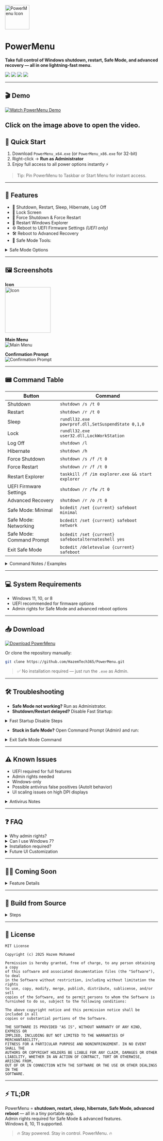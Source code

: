 <img src="https://github.com/HazemTech365/PowerMenu/blob/7f20d860ded1f8420b3fe1378af7dee4d2d2879a/powermenu.png?raw=true" width="80" alt="PowerMenu Icon">

# PowerMenu

**Take full control of Windows shutdown, restart, Safe Mode, and advanced recovery — all in one lightning-fast menu.**  

<p align="left">
  <img src="https://img.shields.io/badge/Platform-Windows-007ec6?logo=windows&logoColor=white&style=flat">  
  <img src="https://img.shields.io/badge/Language-AutoIt-007ec6?style=flat">  
  <img src="https://img.shields.io/github/license/HazemTech365/PowerMenu?label=License&color=007ec6&style=flat">  
  <img src="https://img.shields.io/github/downloads/HazemTech365/PowerMenu/total?label=Downloads&logo=github&color=007ec6&style=flat">  
</p>

---

## 🎬 Demo

[![Watch PowerMenu Demo](https://img.youtube.com/vi/zWv_q7QPIGY/0.jpg)](https://youtu.be/zWv_q7QPIGY)

Click on the image above to open the video.
---

## 🏁 Quick Start

1. Download `PowerMenu_x64.exe` (or `PowerMenu_x86.exe` for 32-bit)  
2. Right-click → **Run as Administrator**  
3. Enjoy full access to all power options instantly ⚡  

> Tip: Pin PowerMenu to Taskbar or Start Menu for instant access.

---

## 🚀 Features

- 🔌 Shutdown, Restart, Sleep, Hibernate, Log Off  
- 🔐 Lock Screen  
- 🛑 Force Shutdown & Force Restart  
- 🔁 Restart Windows Explorer  
- ⚙️ Reboot to UEFI Firmware Settings *(UEFI only)*  
- 🛠 Reboot to Advanced Recovery  
- 🧰 Safe Mode Tools:  

<details>
<summary>Safe Mode Options</summary>

- Minimal (Safe Mode)  
- Networking (Safe Mode with Networking)  
- Command Prompt (Safe Mode with Command Prompt)  
- Exit Safe Mode *(auto-detected if already in Safe Mode)*  

> Admin rights required for Safe Mode and advanced options.

</details>

---

## 🖼 Screenshots

**Icon**  
<img src="https://github.com/HazemTech365/PowerMenu/blob/7f20d860ded1f8420b3fe1378af7dee4d2d2879a/powermenu.png?raw=true" width="150" alt="Icon">

**Main Menu**  
![Main Menu](https://github.com/HazemTech365/PowerMenu/blob/fb6292d48e802c580f1150823c89fde0957a5182/Main.png?raw=true)  

**Confirmation Prompt**  
![Confirmation Prompt](https://github.com/HazemTech365/PowerMenu/blob/2bfb9c3ac9424164a22f6148be65656d942374c6/Confirmation.png?raw=true)

---

## 📟 Command Table

| Button                   | Command                                                    |
|--------------------------|-------------------------------------------------------------|
| Shutdown                 | `shutdown /s /t 0`                                          |
| Restart                  | `shutdown /r /t 0`                                          |
| Sleep                    | `rundll32.exe powrprof.dll,SetSuspendState 0,1,0`          |
| Lock                     | `rundll32.exe user32.dll,LockWorkStation`                  |
| Log Off                  | `shutdown /l`                                               |
| Hibernate                | `shutdown /h`                                               |
| Force Shutdown           | `shutdown /s /f /t 0`                                       |
| Force Restart            | `shutdown /r /f /t 0`                                       |
| Restart Explorer         | `taskkill /f /im explorer.exe && start explorer`            |
| UEFI Firmware Settings   | `shutdown /r /fw /t 0`                                      |
| Advanced Recovery        | `shutdown /r /o /t 0`                                       |
| Safe Mode: Minimal       | `bcdedit /set {current} safeboot minimal`                   |
| Safe Mode: Networking    | `bcdedit /set {current} safeboot network`                   |
| Safe Mode: Command Prompt| `bcdedit /set {current} safebootalternateshell yes`         |
| Exit Safe Mode           | `bcdedit /deletevalue {current} safeboot`                   |

<details>
<summary>Command Notes / Examples</summary>

- `Force Shutdown` forcibly closes apps without waiting for prompts  
- `Restart Explorer` can fix taskbar or desktop issues  
- `Exit Safe Mode` automatically removes safeboot if the system is in Safe Mode

</details>

---

## 💻 System Requirements

- Windows 11, 10, or 8  
- UEFI recommended for firmware options  
- Admin rights for Safe Mode and advanced reboot options  

---

## 📥 Download

[![Download PowerMenu](https://img.shields.io/badge/GitHub-Download_PowerMenu-blue?logo=github)](https://github.com/HazemTech365/PowerMenu/releases)

Or clone the repository manually:

```bash
git clone https://github.com/HazemTech365/PowerMenu.git
```

> ✅ No installation required — just run the `.exe` as Admin.

---

## 🛠 Troubleshooting

- **Safe Mode not working?** Run as Administrator.  
- **Shutdown/Restart delayed?** Disable Fast Startup:  
<details>
<summary>Fast Startup Disable Steps</summary>

`Control Panel → Power Options → Choose what the power buttons do → Change settings → Uncheck "Turn on fast startup"`

</details>

- **Stuck in Safe Mode?** Open Command Prompt (Admin) and run:  
<details>
<summary>Exit Safe Mode Command</summary>

```bash
bcdedit /deletevalue {current} safeboot
```

</details>

---

## ⚠️ Known Issues

- UEFI required for full features  
- Admin rights needed  
- Windows-only  
- Possible antivirus false positives (AutoIt behavior)  
- UI scaling issues on high DPI displays  

<details>
<summary>Antivirus Notes</summary>

Some antivirus programs flag AutoIt scripts as suspicious due to system commands. The tool is clean. You can verify via SHA-256 or build from source.

</details>

---

## ❓ FAQ

<details>
<summary>Why admin rights?</summary>
Changing Safe Mode and advanced reboot requires system-level permissions.
</details>

<details>
<summary>Can I use Windows 7?</summary>
Not officially supported; some features may not work.
</details>

<details>
<summary>Installation required?</summary>
No, it’s portable — just run the `.exe`.
</details>

<details>
<summary>Future UI Customization</summary>
UI customization may be added in future releases. Currently the interface is fixed for simplicity.
</details>

---

## 👨‍💻 Coming Soon

<details>
<summary>Feature Details</summary>

- Options Menu: toggle confirmation prompts  
- Themes (Classic, Dark, more)  
- CLI Mode toggle  
- Auto-Updater (admin mode auto-update)  
- Multi-language support  

</details>

---

## 🔧 Build from Source

<details>
<summary>Steps</summary>

1. Install [AutoIt v3](https://www.autoitscript.com/site/autoit/downloads/) (3.3.14.5+)  
2. Optional: [SciTE4AutoIt3](https://www.autoitscript.com/site/autoit-tools/scite4autoit3/)  
3. Clone repo:  
```bash
git clone https://github.com/HazemTech365/PowerMenu.git
```
4. Open `PowerMenu.au3` → F7 to compile  
5. Run `PowerMenu.exe`  

</details>

---

## 🪪 License

```
MIT License

Copyright (c) 2025 Hazem Mohamed 

Permission is hereby granted, free of charge, to any person obtaining a copy
of this software and associated documentation files (the "Software"), to deal
in the Software without restriction, including without limitation the rights
to use, copy, modify, merge, publish, distribute, sublicense, and/or sell
copies of the Software, and to permit persons to whom the Software is
furnished to do so, subject to the following conditions:

The above copyright notice and this permission notice shall be included in all
copies or substantial portions of the Software.

THE SOFTWARE IS PROVIDED "AS IS", WITHOUT WARRANTY OF ANY KIND, EXPRESS OR
IMPLIED, INCLUDING BUT NOT LIMITED TO THE WARRANTIES OF MERCHANTABILITY,
FITNESS FOR A PARTICULAR PURPOSE AND NONINFRINGEMENT. IN NO EVENT SHALL THE
AUTHORS OR COPYRIGHT HOLDERS BE LIABLE FOR ANY CLAIM, DAMAGES OR OTHER
LIABILITY, WHETHER IN AN ACTION OF CONTRACT, TORT OR OTHERWISE, ARISING FROM,
OUT OF OR IN CONNECTION WITH THE SOFTWARE OR THE USE OR OTHER DEALINGS IN THE
SOFTWARE.
```

---

## ⚡ TL;DR

PowerMenu = **shutdown, restart, sleep, hibernate, Safe Mode, advanced reboot** — all in a tiny portable app.  
Admin rights required for Safe Mode & advanced features.  
Windows 8, 10, 11 supported.  

> 🔥 Stay powered. Stay in control. PowerMenu. 🔥